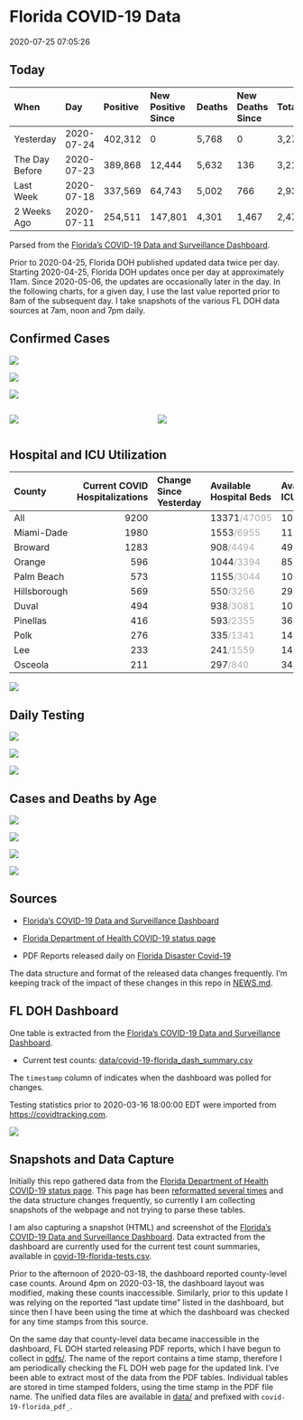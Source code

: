 Florida COVID-19 Data
================
2020-07-25 07:05:26

## Today

| When           | Day        | Positive | New Positive Since | Deaths | New Deaths Since | Total     |
| :------------- | :--------- | :------- | :----------------- | :----- | :--------------- | :-------- |
| Yesterday      | 2020-07-24 | 402,312  | 0                  | 5,768  | 0                | 3,276,636 |
| The Day Before | 2020-07-23 | 389,868  | 12,444             | 5,632  | 136              | 3,210,942 |
| Last Week      | 2020-07-18 | 337,569  | 64,743             | 5,002  | 766              | 2,931,988 |
| 2 Weeks Ago    | 2020-07-11 | 254,511  | 147,801            | 4,301  | 1,467            | 2,475,299 |

Parsed from the [Florida’s COVID-19 Data and Surveillance
Dashboard](https://fdoh.maps.arcgis.com/apps/opsdashboard/index.html#/8d0de33f260d444c852a615dc7837c86).

Prior to 2020-04-25, Florida DOH published updated data twice per day.
Starting 2020-04-25, Florida DOH updates once per day at approximately
11am. Since 2020-05-06, the updates are occasionally later in the day.
In the following charts, for a given day, I use the last value reported
prior to 8am of the subsequent day. I take snapshots of the various FL
DOH data sources at 7am, noon and 7pm daily.

## Confirmed Cases

![](plots/covid-19-florida-daily-test-changes.png)

![](plots/covid-19-florida-deaths-by-day.png)

![](plots/covid-19-florida-county-top-6.png)

<div class="columns">

<div class="column is-full-mobile">

![](plots/covid-19-florida-testing.png)

</div>

<div class="column is-full-mobile">

![](plots/covid-19-florida-total-positive.png)

</div>

</div>

## Hospital and ICU Utilization

| County       | Current COVID Hospitalizations | Change Since Yesterday | Available Hospital Beds                      | Available ICU Beds                         |
| :----------- | -----------------------------: | :--------------------- | :------------------------------------------- | :----------------------------------------- |
| All          |                           9200 |                        | 13371<span style="color: #aaa">/47095</span> | 1020<span style="color: #aaa">/5128</span> |
| Miami-Dade   |                           1980 |                        | 1553<span style="color: #aaa">/6955</span>   | 113<span style="color: #aaa">/855</span>   |
| Broward      |                           1283 |                        | 908<span style="color: #aaa">/4494</span>    | 49<span style="color: #aaa">/492</span>    |
| Orange       |                            596 |                        | 1044<span style="color: #aaa">/3394</span>   | 85<span style="color: #aaa">/287</span>    |
| Palm Beach   |                            573 |                        | 1155<span style="color: #aaa">/3044</span>   | 106<span style="color: #aaa">/315</span>   |
| Hillsborough |                            569 |                        | 550<span style="color: #aaa">/3256</span>    | 29<span style="color: #aaa">/344</span>    |
| Duval        |                            494 |                        | 938<span style="color: #aaa">/3081</span>    | 102<span style="color: #aaa">/339</span>   |
| Pinellas     |                            416 |                        | 593<span style="color: #aaa">/2355</span>    | 36<span style="color: #aaa">/253</span>    |
| Polk         |                            276 |                        | 335<span style="color: #aaa">/1341</span>    | 14<span style="color: #aaa">/147</span>    |
| Lee          |                            233 |                        | 241<span style="color: #aaa">/1559</span>    | 14<span style="color: #aaa">/127</span>    |
| Osceola      |                            211 |                        | 297<span style="color: #aaa">/840</span>     | 34<span style="color: #aaa">/72</span>     |

![](plots/covid-19-florida-icu-usage.png)

## Daily Testing

![](plots/covid-19-florida-tests-per-case.png)

<!-- ![](plots/covid-19-florida-change-new-cases.png) -->

![](plots/covid-19-florida-tests-percent-positive.png)

![](plots/covid-19-florida-test-and-case-growth.png)

## Cases and Deaths by Age

![](plots/covid-19-florida-weekly-events-by-age.png)

![](plots/covid-19-florida-age.png)

![](plots/covid-19-florida-age-deaths.png)

![](plots/covid-19-florida-age-sex.png)

## Sources

  - [Florida’s COVID-19 Data and Surveillance
    Dashboard](https://fdoh.maps.arcgis.com/apps/opsdashboard/index.html#/8d0de33f260d444c852a615dc7837c86)

  - [Florida Department of Health COVID-19 status
    page](http://www.floridahealth.gov/diseases-and-conditions/COVID-19/)

  - PDF Reports released daily on [Florida Disaster
    Covid-19](http://www.floridahealth.gov/diseases-and-conditions/COVID-19/)

The data structure and format of the released data changes frequently.
I’m keeping track of the impact of these changes in this repo in
[NEWS.md](NEWS.md).

## FL DOH Dashboard

One table is extracted from the [Florida’s COVID-19 Data and
Surveillance
Dashboard](https://fdoh.maps.arcgis.com/apps/opsdashboard/index.html#/8d0de33f260d444c852a615dc7837c86).

  - Current test counts:
    [data/covid-19-florida\_dash\_summary.csv](data/covid-19-florida_dash_summary.csv)

The `timestamp` column of indicates when the dashboard was polled for
changes.

Testing statistics prior to 2020-03-16 18:00:00 EDT were imported from
<https://covidtracking.com>.

![](screenshots/fodh_maps_arcgis_com__apps__opsdashboard.png)

## Snapshots and Data Capture

Initially this repo gathered data from the [Florida Department of Health
COVID-19 status
page](http://www.floridahealth.gov/diseases-and-conditions/COVID-19/).
This page has been [reformatted several
times](screenshots/floridahealth_gov__diseases-and-conditions__COVID-19.png)
and the data structure changes frequently, so currently I am collecting
snapshots of the webpage and not trying to parse these tables.

I am also capturing a snapshot (HTML) and screenshot of the [Florida’s
COVID-19 Data and Surveillance
Dashboard](https://fdoh.maps.arcgis.com/apps/opsdashboard/index.html#/8d0de33f260d444c852a615dc7837c86).
Data extracted from the dashboard are currently used for the current
test count summaries, available in
[covid-19-florida-tests.csv](covid-19-florida-tests.csv).

Prior to the afternoon of 2020-03-18, the dashboard reported
county-level case counts. Around 4pm on 2020-03-18, the dashboard layout
was modified, making these counts inaccessible. Similarly, prior to this
update I was relying on the reported “last update time” listed in the
dashboard, but since then I have been using the time at which the
dashboard was checked for any time stamps from this source.

On the same day that county-level data became inaccessible in the
dashboard, FL DOH started releasing PDF reports, which I have begun to
collect in [pdfs/](pdfs/). The name of the report contains a time stamp,
therefore I am periodically checking the FL DOH web page for the updated
link. I’ve been able to extract most of the data from the PDF tables.
Individual tables are stored in time stamped folders, using the time
stamp in the PDF file name. The unified data files are available in
[data/](data/) and prefixed with `covid-19-florida_pdf_`.
